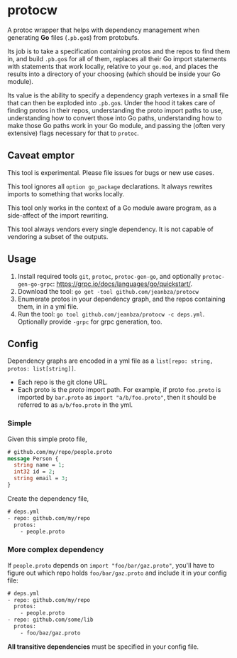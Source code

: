 # protocw

A protoc wrapper that helps with dependency management when generating **Go**
files (`.pb.go`s) from protobufs.

Its job is to take a specification containing protos and the repos to find them
in, and build `.pb.go`s for all of them, replaces all their Go import statements
with statements that work locally, relative to your `go.mod`, and places the
results into a directory of your choosing (which should be inside your Go
module).

Its value is the ability to specify a dependency graph vertexes in a small file
that can then be exploded into `.pb.go`s. Under the hood it takes care of
finding protos in their repos, understanding the proto import paths to use,
understanding how to convert those into Go paths, understanding how to make
those Go paths work in your Go module, and passing the (often very extensive)
flags necessary for that to `protoc`.

## Caveat emptor

This tool is experimental. Please file issues for bugs or new use cases.

This tool ignores all `option go_package` declarations. It always rewrites
imports to something that works locally.

This tool only works in the context of a Go module aware program, as a
side-affect of the import rewriting.

This tool always vendors every single dependency. It is not capable of vendoring
a subset of the outputs.

## Usage

1. Install required tools `git`, `protoc`, `protoc-gen-go`, and optionally `protoc-gen-go-grpc`: https://grpc.io/docs/languages/go/quickstart/.
2. Download the tool: `go get -tool github.com/jeanbza/protocw`
3. Enumerate protos in your dependency graph, and the repos containing them, in in a yml file.
4. Run the tool: `go tool github.com/jeanbza/protocw -c deps.yml`. Optionally provide `-grpc` for grpc generation, too.

## Config

Dependency graphs are encoded in a yml file as a
`list[repo: string, protos: list[string]]`.

- Each repo is the git clone URL.
- Each proto is the _proto_ import path. For example, if proto `foo.proto` is
  imported by `bar.proto` as `import "a/b/foo.proto"`, then it should be
  referred to as `a/b/foo.proto` in the yml.

### Simple

Given this simple proto file,

```proto
# github.com/my/repo/people.proto
message Person {
  string name = 1;
  int32 id = 2;
  string email = 3;
}
```

Create the dependency file,

```proto
# deps.yml
- repo: github.com/my/repo
  protos:
    - people.proto
```

### More complex dependency

If `people.proto` depends on `import "foo/bar/gaz.proto"`, you'll have to figure
out which repo holds `foo/bar/gaz.proto` and include it in your config file:

```proto
# deps.yml
- repo: github.com/my/repo
  protos:
    - people.proto
- repo: github.com/some/lib
  protos:
    - foo/baz/gaz.proto
```

**All transitive dependencies** must be specified in your config file.

